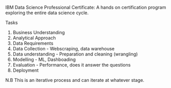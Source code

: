 IBM Data Science Professional Certificate:
A hands on certification program exploring the entire data science cycle.

Tasks
1. Business Understanding
2. Analytical Approach
3. Data Requirements
4. Data Collection - Webscraping, data warehouse 
5. Data understanding - Preparation and cleaning (wrangling)
6. Modelling - ML, Dashboading
7. Evaluation - Performance, does it answer the questions
8. Deployment 

N.B This is an iterative process and can iterate at whatever stage.
